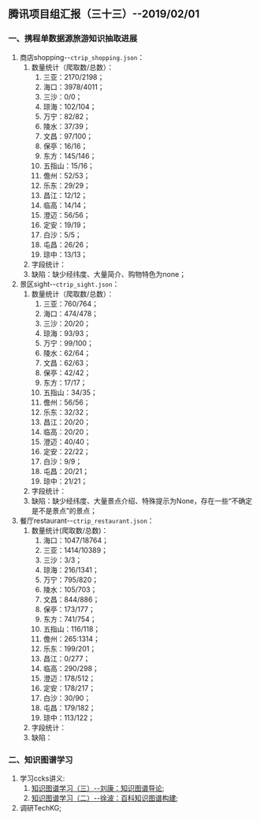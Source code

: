 ## 腾讯项目组汇报（三十三）--2019/02/01

### 一、携程单数据源旅游知识抽取进展

1. 商店shopping--`ctrip_shopping.json`：
    1. 数量统计（爬取数/总数）：
        1. 三亚：2170/2198；
        2. 海口：3978/4011；
        3. 三沙：0/0；
        4. 琼海：102/104；
        5. 万宁：82/82；
        6. 陵水：37/39；
        7. 文昌：97/100；
        8. 保亭：16/16；
        9. 东方：145/146；
        10. 五指山：15/16；
        11. 儋州：52/53；
        12. 乐东：29/29；
        13. 昌江：12/12；
        14. 临高：14/14；
        15. 澄迈：56/56；
        16. 定安：19/19；
        17. 白沙：5/5；
        18. 屯昌：26/26；
        19. 琼中：13/13；
    2. 字段统计：
    3. 缺陷：缺少经纬度、大量简介、购物特色为none；
2. 景区sight--`ctrip_sight.json`：
    1. 数量统计（爬取数/总数）：
        1. 三亚：760/764；
        2. 海口：474/478；
        3. 三沙：20/20；
        4. 琼海：93/93；
        5. 万宁：99/100；
        6. 陵水：62/64；
        7. 文昌：62/63；
        8. 保亭：42/42；
        9. 东方：17/17；
        10. 五指山：34/35；
        11. 儋州：56/56；
        12. 乐东：32/32；
        13. 昌江：20/20；
        14. 临高：20/20；
        15. 澄迈：40/40；
        16. 定安：22/22；
        17. 白沙：9/9；
        18. 屯昌：20/21；
        19. 琼中：21/21；
    2. 字段统计：
    3. 缺陷：缺少经纬度、大量景点介绍、特殊提示为None，存在一些“不确定是不是景点”的景点；
3. 餐厅restaurant--`ctrip_restaurant.json`：
    1. 数量统计(爬取数/总数)：
        1. 海口：1047/18764；
        2. 三亚：1414/10389；
        3. 三沙：3/3；
        4. 琼海：216/1341；
        5. 万宁：795/820；
        6. 陵水：105/703；
        7. 文昌：844/886；
        8. 保亭：173/177；
        9. 东方：741/754；
        10. 五指山：116/118；
        11. 儋州：265:1314；
        12. 乐东：199/201；
        13. 昌江：0/277；
        14. 临高：290/298；
        15. 澄迈：178/512；
        16. 定安：178/217；
        17. 白沙：30/90；
        18. 屯昌：179/182；
        19. 琼中：113/122；
    2. 字段统计：
    3. 缺陷：

### 二、知识图谱学习

1. 学习ccks讲义:
    1. [知识图谱学习（三）--刘康：知识图谱导论](https://github.com/charosen/ClassNotes/blob/master/knowledge_graph/KG_intro.md);
    2. [知识图谱学习（二）--徐波：百科知识图谱构建](https://github.com/charosen/ClassNotes/blob/master/knowledge_graph/encyclopedia_kg.md);
2. 调研TechKG;